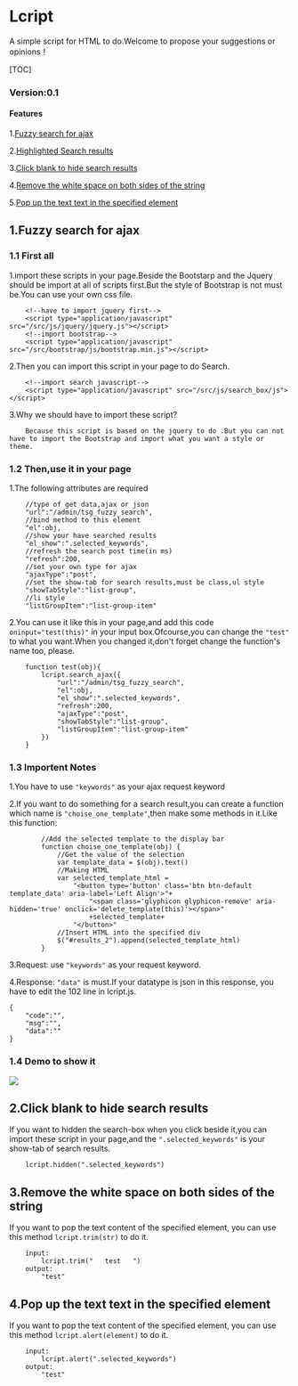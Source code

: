 # Lcript

A simple script for HTML to do.Welcome to propose your suggestions or opinions！

[TOC]

### Version:0.1
#### Features
        
1.<a href="#fuzzy_search_ajax">Fuzzy search for ajax</a>

2.<a href="#fuzzy_search_ajax">Highlighted Search results</a>

3.<a href="#hidden_click">Click blank to hide search results</a>

4.<a href="#strim">Remove the white space on both sides of the string</a>

5.<a href="#alert_text">Pop up the text text in the specified element</a>

## <a id="fuzzy_search_ajax">1.Fuzzy search for ajax</a>
### 1.1 First all

1.import these scripts in your page.Beside the Bootstarp and the Jquery should be import at all of scripts first.But the style of Bootstrap is not must be.You can use your own css file.

        <!--have to import jquery first-->
        <script type="application/javascript" src="/src/js/jquery/jquery.js"></script>
        <!--import bootstrap-->
        <script type="application/javascript" src="/src/bootstrap/js/bootstrap.min.js"></script>
    
2.Then you can import this script in your page to do Search.

        <!--import search javascript-->
        <script type="application/javascript" src="/src/js/search_box/js"></script>
        
3.Why we should have to import these script?

        Because this script is based on the jquery to do .But you can not have to import the Bootstrap and import what you want a style or theme.
        
### 1.2 Then,use it in your page

1.The following attributes are required

        //type of get data,ajax or json
        "url":"/admin/tsg_fuzzy_search",
        //bind method to this element
        "el":obj,
        //show your have searched results
        "el_show":".selected_keywords",
        //refresh the search post time(in ms)
        "refresh":200,
        //set your own type for ajax
        "ajaxType":"post",
        //set the show-tab for search results,must be class,ul style
        "showTabStyle":"list-group",
        //li style
        "listGroupItem":"list-group-item"
            
2.You can use it like this in your page,and add this code <code>oninput="test(this)"</code> in your input box.Ofcourse,you can change the <code>"test"</code> to what you want.When you changed it,don't forget change the function's name too, please.

        function test(obj){
            lcript.search_ajax({
                "url":"/admin/tsg_fuzzy_search",
                "el":obj,
                "el_show":".selected_keywords",
                "refresh":200,
                "ajaxType":"post",
                "showTabStyle":"list-group",
                "listGroupItem":"list-group-item"
            })
        }

### 1.3 Importent Notes

1.You have to use <code>"keywords"</code> as your ajax request keyword

2.If you want to do something for a search result,you can create a function which name is <code>"choise_one_template"</code>,then make some methods in it.Like this function:

            //Add the selected template to the display bar
            function choise_one_template(obj) {
                //Get the value of the selection
                var template_data = $(obj).text()
                //Making HTML
                var selected_template_html = 
                    "<button type='button' class='btn btn-default template_data' aria-label='Left Align'>"+
                        "<span class='glyphicon glyphicon-remove' aria-hidden='true' onclick='delete_template(this)'></span>"
                        +selected_template+
                    "</button>"
                //Insert HTML into the specified div
                $("#results_2").append(selected_template_html)
            }
            
3.Request: use <code>"keywords"</code> as your request keyword.

4.Response: <code>"data"</code> is must.If your datatype is json in this response, you have to edit the 102 line in lcript.js.

    {   
        "code":"",
        "msg":"",
        "data":""
    }

### 1.4 Demo to show it

![](https://raw.githubusercontent.com/carolcoral/SaveImg/master/lcript.gif)

## <a id="hidden_click">2.Click blank to hide search results</a>

If you want to hidden the search-box when you click beside it,you can import these script in your page,and the <code>".selected_keywords"</code> is your show-tab of search results.

        lcript.hidden(".selected_keywords")

## <a id="strim">3.Remove the white space on both sides of the string</a>

If you want to pop the text content of the specified element, you can use this method <code>lcript.trim(str)</code> to do it.

        input:
            lcript.trim("   test   ")
        output:
            "test"

## <a id="alert_text">4.Pop up the text text in the specified element</a>

If you want to pop the text content of the specified element, you can use this method <code>lcript.alert(element)</code> to do it.

        input:
            lcript.alert(".selected_keywords")
        output:
            "test"
